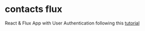 # contacts flux

React & Flux App with User Authentication following this [tutorial](https://scotch.io/tutorials/build-a-react-flux-app-with-user-authentication)